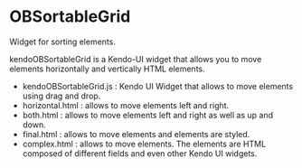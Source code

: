 OBSortableGrid
==============

Widget for sorting elements.

kendoOBSortableGrid is a Kendo-UI widget that allows you to move elements horizontally and vertically HTML elements.

* kendoOBSortableGrid.js : Kendo UI Widget that allows to move elements using drag and drop.
* horizontal.html        : allows to move elements left and right.
* both.html              : allows to move elements left and right as well as up and down.
* final.html             : allows to move elements and elements are styled.
* complex.html           : allows to move elements. The elements are HTML composed of different fields and even other Kendo UI widgets.

